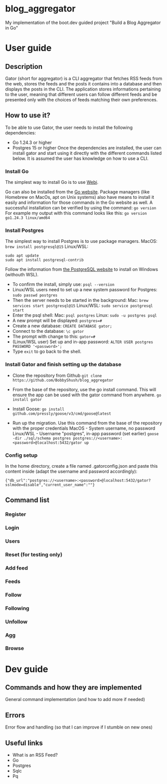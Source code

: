 # blog_aggregator
My implementation of the boot.dev guided project "Build a Blog Aggregator in Go"

# User guide
## Description
Gator (short for aggregator) is a CLI aggregator that fetches RSS feeds from the web, stores the feeds and the posts it contains into a database and then displays the posts in the CLI. The application stores informations pertaining to the user, meaning that different users can follow different feeds and be presented only with the choices of feeds matching their own preferences.

## How to use it?
To be able to use Gator, the user needs to install the following dependencies:
- Go 1.24.3 or higher
- Postgres 15 or higher
Once the dependencies are installed, the user can install gator and start using it directly with the different commands listed below.
It is assumed the user has knowledge on how to use a CLI.

### Install Go
The simplest way to install Go is to use [Webi](https://webinstall.dev/golang/).

Go can also be installed from the [Go website](https://go.dev/doc/install). Package managers (like Homebrew on MacOs, apt on Unix systems) also have means to install it easily and information for those commands in the Go website as well.
A successful installation can be verified by using the command:
`go version`
For example my output with this command looks like this:
`go version go1.24.3 linux/amd64`

### Install Postgres
The simplest way to install Postgres is to use package managers.
MacOS:
`brew install postgresql@15`
Linux/WSL:
```
sudo apt update
sudo apt install postgresql-contrib
```
Follow the information from [the PostgreSQL website](https://www.postgresql.org/download/windows/) to install on Windows (withouth WSL).

- To confirm the install, simply use:
`psql --version`
- Linux/WSL users need to set up a new system password for Postgres:
`sudo passwd postgres`
- Then the server needs to be started in the background:
Mac: `brew services start postgresql@15`
Linux/WSL: `sudo service postgresql start`
- Enter the psql shell:
Mac: `psql postgres`
Linux: `sudo -u postgres psql`
- A new prompt will be displayed:
`postgres=#`
- Create a new database:
`CREATE DATABASE gator;`
- Connect to the database:
`\c gator`
- The prompt with change to this:
`gator=#`
- (Linux/WSL user) Set up and in-app password:
`ALTER USER postgres PASSWORD '<password>';`
- Type `exit` to go back to the shell.

### Install Gator and finish setting up the database
- Clone the repository from Github
`git clone https://github.com/BobbyShush/blog_aggregator`
- From the base of the repository, use the go install command.
This will ensure the app can be used with the gator command from anywhere.
`go install gator`

- Install Goose:
`go install github.com/pressly/goose/v3/cmd/goose@latest`
- Run up the migration. Use this command from the base of the repository with the proper credentials
MacOS - System username, no password
Linux/WSL - Username "postgres", in-app password (set earlier)
`goose -dir ./sql/schema postgres postgres://<username>:<password>@localhost:5432/gator up`

### Config setup
In the home directory, create a file named .gatorconfig.json and paste this content inside (adapt the username and password accordingly):
```
{"db_url":"postgres://<username>:<password>@localhost:5432/gator?sslmode=disable","current_user_name":""}
```

## Command list
### Register

### Login

### Users

### Reset (for testing only)

### Add feed

### Feeds

### Follow

### Following

### Unfollow

### Agg

### Browse

# Dev guide
## Commands and how they are implemented
General command implementation (and how to add more if needed)

## Errors
Error flow and handling (so that I can improve if I stumble on new ones)

## Useful links
- What is an RSS Feed?
- Go
- Postgres
- Sqlc
- Pq
